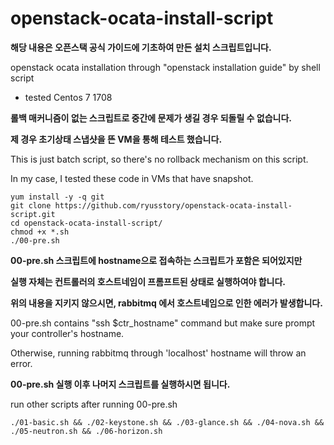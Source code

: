 # openstack-ocata-install-script

**해당 내용은 오픈스택 공식 가이드에 기초하여 만든 설치 스크립트입니다.**

openstack ocata installation through "openstack installation guide" by shell script

 - tested Centos 7 1708

**롤백 매커니즘이 없는 스크립트로 중간에 문제가 생길 경우 되돌릴 수 없습니다.**

**제 경우 초기상태 스냅샷을 뜬 VM을 통해 테스트 했습니다.**

This is just batch script, so there's no rollback mechanism on this script.

In my case, I tested these code in VMs that have snapshot.


```
yum install -y -q git
git clone https://github.com/ryusstory/openstack-ocata-install-script.git
cd openstack-ocata-install-script/
chmod +x *.sh
./00-pre.sh
```
**00-pre.sh 스크립트에 hostname으로 접속하는 스크립트가 포함은 되어있지만**

**실행 자체는 컨트롤러의 호스트네임이 프롬프트된 상태로 실행하여야 합니다.**

**위의 내용을 지키지 않으시면, rabbitmq 에서 호스트네임으로 인한 에러가 발생합니다.**

00-pre.sh contains "ssh $ctr_hostname" command but make sure prompt your controller's hostname.

Otherwise, running rabbitmq through 'localhost' hostname will throw an error.


**00-pre.sh 실행 이후 나머지 스크립트를 실행하시면 됩니다.**

run other scripts after running 00-pre.sh

```
./01-basic.sh && ./02-keystone.sh && ./03-glance.sh && ./04-nova.sh && ./05-neutron.sh && ./06-horizon.sh
```
